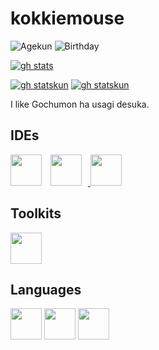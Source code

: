 # kokkiemouse
![Agekun](https://img.shields.io/badge/Age-15-00AEEF?style=popout-square)
![Birthday](https://img.shields.io/badge/Birthday-2/3-purple?style=popout-square)

[![gh stats](https://github-readme-stats.vercel.app/api?username=kokkiemouse&count_private=true&show_icons=true&theme=gotham)](https://github.com/kokkiemouse)

[![gh statskun](https://github-readme-stats.vercel.app/api/pin/?username=FascodeNet&repo=LFBS&theme=gotham)](https://github.com/FascodeNet/LFBS)
[![gh statskun](https://github-readme-stats.vercel.app/api/pin/?username=FascodeNet&repo=flast-gecko&theme=gotham)](https://github.com/FascodeNet/flast-gecko-nightly)

I like Gochumon ha usagi desuka.
## IDEs
<a href="https://code.visualstudio.com/insiders/">
<img style="padding-right:10px;" src="https://raw.githubusercontent.com/kokkiemouse/kokkiemouse/main/imgs/Visual_Studio_Code_Insiders_1.36_icon.svg" width="50px"></a>
<a href="https://visualstudio.microsoft.com/">
<img style="padding-right:10px;" src="https://raw.githubusercontent.com/kokkiemouse/kokkiemouse/main/imgs/BrandVisualStudioWin2019.svg" width=50px>
</a>
<a href="https://www.jetbrains.com/ja-jp/idea/">
<img src="https://raw.githubusercontent.com/kokkiemouse/kokkiemouse/main/imgs/IntelliJ_IDEA_Logo.svg" width=50px>
</a>

## Toolkits
<a href="https://www.qt.io/">
<img src="https://raw.githubusercontent.com/kokkiemouse/kokkiemouse/main/imgs/Qt_logo_2016.svg" width="50px"></a>


## Languages
<img src="https://raw.githubusercontent.com/kokkiemouse/kokkiemouse/main/imgs/ISO_C++_Logo.svg" height="50px">
<img src="https://raw.githubusercontent.com/kokkiemouse/kokkiemouse/main/imgs/java-icon.svg" height="50px">
<img src="https://raw.githubusercontent.com/kokkiemouse/kokkiemouse/main/imgs/C_Sharp_logo.svg" height="50px">